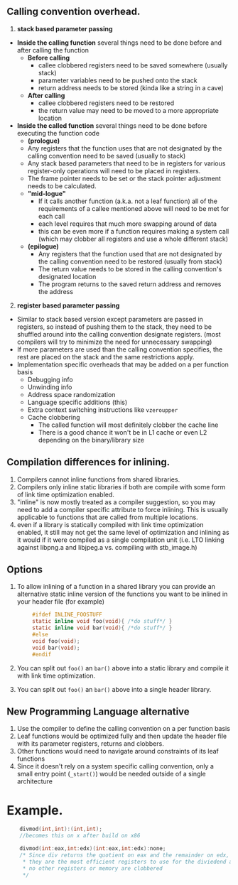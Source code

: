 ## Calling convention overhead.

1. **stack based parameter passing**
 
  * **Inside the calling function** several things need to be done before and after calling the function
    * **Before calling**
      - callee clobbered registers need to be saved somewhere (usually stack)
      - parameter variables need to be pushed onto the stack
      - return address needs to be stored (kinda like a string in a cave)
    * **After calling**
      - callee clobbered registers need to be restored
      - the return value may need to be moved to a more appropriate location
  * **Inside the called function** several things need to be done before executing the function code
      - **(prologue)**
      - Any registers that the function uses that are not designated by the calling convention need to be saved (usually to stack)
      - Any stack based parameters that need to be in registers for various register-only operations will need to be placed in registers.
      - The frame pointer needs to be set or the stack pointer adjustment needs to be calculated.
    * **"mid-logue"**
      - If it calls another function (a.k.a. not a leaf function) all of the requirements of a callee mentioned above will need to be met for each call
      - each level requires that much more swapping around of data
      - this can be even more if a function requires making a system call (which may clobber all registers and use a whole different stack)
    * **(epilogue)**
      - Any registers that the function used that are not designated by the calling convention need to be restored (usually from stack)
      - The return value needs to be stored in the calling convention's designated location
      - The program returns to the saved return address and removes the address

2. **register based parameter passing**
  * Similar to stack based version except parameters are passed in registers, so instead of pushing them to the stack, they need to be shuffled around into the calling convention designate registers. (most compilers will try to minimize the need for unnecessary swapping)
  * If more parameters are used than the calling convention specifies, the rest are placed on the stack and the same restrictions apply.
  * Implementation specific overheads that may be added on a per function basis
    * Debugging info
    * Unwinding info
    * Address space randomization
    * Language specific additions (this)
    * Extra context switching instructions like `vzeroupper`
    * Cache clobbering
      - The called function will most definitely clobber the cache line
      - There is a good chance it won't be in L1 cache or even L2 depending on the binary/library size

## Compilation differences for inlining.

  1. Compilers cannot inline functions from shared libraries.
  2. Compilers only inline static libraries if both are compile with some form of link time optimization enabled.
  3. "inline" is now mostly treated as a compiler suggestion, so you may need to add a compiler specific attribute to force inlining.  This is usually applicable to functions that are called from multiple locations.
  4. even if a library is statically compiled with link time optimization enabled, it still may not get the same level of optimization and inlining as it would if it were compiled as a single compilation unit (i.e. LTO linking against libpng.a and libjpeg.a vs. compiling with stb_image.h)

## Options

  1.  To allow inlining of a function in a shared library you can provide an alternative static inline version of the functions you want to be inlined in your header file (for example)

```c
        #ifdef INLINE_FOOSTUFF
        static inline void foo(void){ /*do stuff*/ }
        static inline void bar(void){ /*do stuff*/ }
        #else
        void foo(void);
        void bar(void);
        #endif
```

  2. You can split out `foo()` an `bar()` above into a static library and compile it with link time optimization.

  3. You can split out `foo()` an `bar()` above into a single header library.

## New Programming Language alternative

  1. Use the compiler to define the calling convention on a per function basis
  2. Leaf functions would be optimized fully and then update the header file with its parameter registers, returns and clobbers.
  3. Other functions would need to navigate around constraints of its leaf functions
  4. Since it doesn't rely on a system specific calling convention, only a small entry point (`_start()`) would be needed outside of a single architecture 

# Example.
```c
    divmod(int,int):(int,int);
    //becomes this on x after build on x86

    divmod(int:eax,int:edx)(int:eax,int:edx):none;
    /* Since div returns the quotient on eax and the remainder on edx,
     * they are the most efficient registers to use for the diviedend and divisor
     * no other registers or memory are clobbered
     */
```
